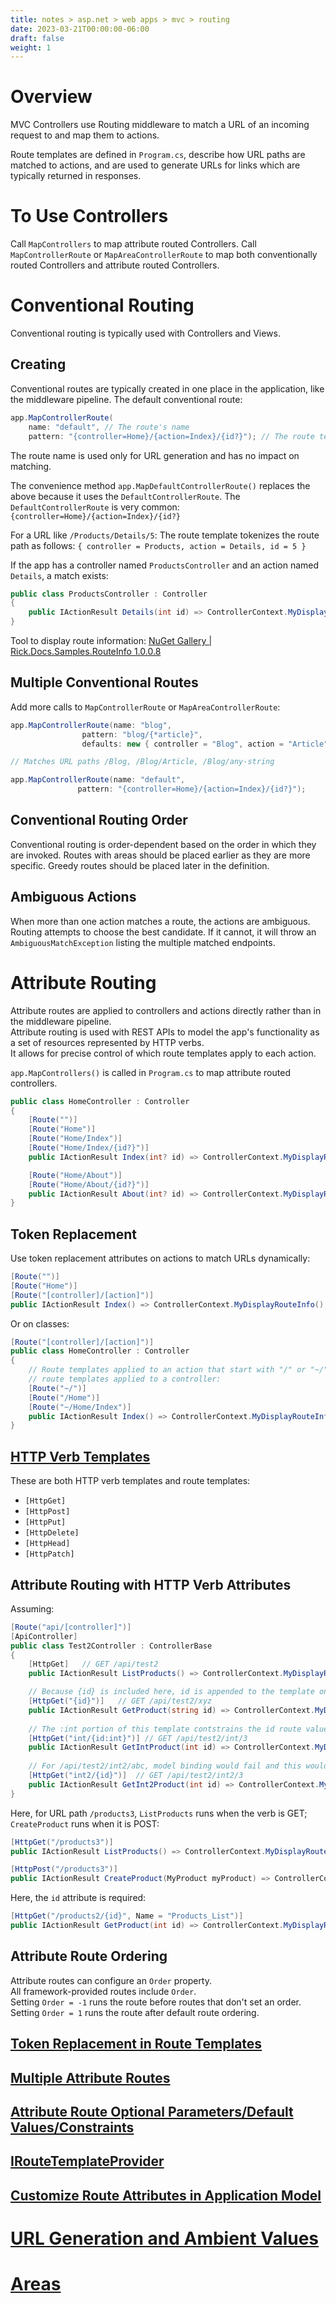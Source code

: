 ```yaml
---
title: notes > asp.net > web apps > mvc > routing
date: 2023-03-21T00:00:00-06:00
draft: false
weight: 1
---
```


# Overview
MVC Controllers use Routing middleware to match a URL of an incoming request to and map them to actions.

Route templates are defined in `Program.cs`, describe how URL paths are matched to actions, and are used to generate URLs for links which are typically returned in responses.

# To Use Controllers
Call `MapControllers` to map attribute routed Controllers.
Call `MapControllerRoute` or `MapAreaControllerRoute` to map both conventionally routed Controllers and attribute routed Controllers.

# Conventional Routing
Conventional routing is typically used with Controllers and Views.

## Creating
Conventional routes are typically created in one place in the application, like the middleware pipeline.
The default conventional route:
```cs
app.MapControllerRoute(
    name: "default", // The route's name
    pattern: "{controller=Home}/{action=Index}/{id?}"); // The route template
```

The route name is used only for URL generation and has no impact on matching.

The convenience method `app.MapDefaultControllerRoute()` replaces the above because it uses the `DefaultControllerRoute`.
The `DefaultControllerRoute` is very common:  `{controller=Home}/{action=Index}/{id?}`

For a URL like `/Products/Details/5`:
The route template tokenizes the route path as follows: `{ controller = Products, action = Details, id = 5 }`

If the app has a controller named `ProductsController` and an action named `Details`, a match exists:
```cs
public class ProductsController : Controller
{
    public IActionResult Details(int id) => ControllerContext.MyDisplayRouteInfo(id);
}
```
Tool to display route information: [NuGet Gallery | Rick.Docs.Samples.RouteInfo 1.0.0.8](https://www.nuget.org/packages/Rick.Docs.Samples.RouteInfo)

## Multiple Conventional Routes
Add more calls to `MapControllerRoute` or `MapAreaControllerRoute`:
```cs
app.MapControllerRoute(name: "blog",
                pattern: "blog/{*article}",
                defaults: new { controller = "Blog", action = "Article" });

// Matches URL paths /Blog, /Blog/Article, /Blog/any-string

app.MapControllerRoute(name: "default",
               pattern: "{controller=Home}/{action=Index}/{id?}");
```

## Conventional Routing Order
Conventional routing is order-dependent based on the order in which they are invoked.  Routes with areas should be placed earlier as they are more specific.  Greedy routes should be placed later in the definition.

## Ambiguous Actions
When more than one action matches a route, the actions are ambiguous.  Routing attempts to choose the best candidate.  If it cannot, it will throw an `AmbiguousMatchException` listing the multiple matched endpoints.

# Attribute Routing
Attribute routes are applied to controllers and actions directly rather than in the middleware pipeline.  
Attribute routing is used with REST APIs to model the app's functionality as a set of resources represented by HTTP verbs.  
It allows for precise control of which route templates apply to each action.  

`app.MapControllers()` is called in `Program.cs` to map attribute routed controllers.
```cs
public class HomeController : Controller
{
    [Route("")]
    [Route("Home")]
    [Route("Home/Index")]
    [Route("Home/Index/{id?}")]
    public IActionResult Index(int? id) => ControllerContext.MyDisplayRouteInfo(id);

    [Route("Home/About")]
    [Route("Home/About/{id?}")]
    public IActionResult About(int? id) => ControllerContext.MyDisplayRouteInfo(id);
}
```

## Token Replacement
Use token replacement attributes on actions to match URLs dynamically:
```cs
[Route("")]
[Route("Home")]
[Route("[controller]/[action]")]
public IActionResult Index() => ControllerContext.MyDisplayRouteInfo();
```
Or on classes:
```cs
[Route("[controller]/[action]")]
public class HomeController : Controller
{
    // Route templates applied to an action that start with "/" or "~/" do not get combined with
    // route templates applied to a controller:
    [Route("~/")]
    [Route("/Home")]
    [Route("~/Home/Index")]
    public IActionResult Index() => ControllerContext.MyDisplayRouteInfo();
}
```

## [HTTP Verb Templates](https://learn.microsoft.com/en-us/aspnet/core/mvc/controllers/routing?view=aspnetcore-7.0#verb6)
These are both HTTP verb templates and route templates:
- `[HttpGet]`
- `[HttpPost]`
- `[HttpPut]`
- `[HttpDelete]`
- `[HttpHead]`
- `[HttpPatch]`

## Attribute Routing with HTTP Verb Attributes
Assuming:
```cs
[Route("api/[controller]")]
[ApiController]
public class Test2Controller : ControllerBase
{
    [HttpGet]   // GET /api/test2
    public IActionResult ListProducts() => ControllerContext.MyDisplayRouteInfo();

    // Because {id} is included here, id is appended to the template on the controller, so this action's template is api/[controller]/"{id}
    [HttpGet("{id}")]   // GET /api/test2/xyz
    public IActionResult GetProduct(string id) => ControllerContext.MyDisplayRouteInfo(id);
    
    // The :int portion of this template contstrains the id route values to strings that can be converted to integers.
    [HttpGet("int/{id:int}")] // GET /api/test2/int/3
    public IActionResult GetIntProduct(int id) => ControllerContext.MyDisplayRouteInfo(id);
    
    // For /api/test2/int2/abc, model binding would fail and this would return HTTP/400 Bad Request
    [HttpGet("int2/{id}")]  // GET /api/test2/int2/3
    public IActionResult GetInt2Product(int id) => ControllerContext.MyDisplayRouteInfo(id);
}
```

Here, for URL path `/products3`, `ListProducts` runs when the verb is GET; `CreateProduct` runs when it is POST:
```cs
[HttpGet("/products3")]
public IActionResult ListProducts() => ControllerContext.MyDisplayRouteInfo();

[HttpPost("/products3")]
public IActionResult CreateProduct(MyProduct myProduct) => ControllerContext.MyDisplayRouteInfo(myProduct.Name);
```

Here, the `id` attribute is required:
```cs
[HttpGet("/products2/{id}", Name = "Products_List")]
public IActionResult GetProduct(int id) => ControllerContext.MyDisplayRouteInfo(id);
```

## Attribute Route Ordering
Attribute routes can configure an `Order` property.  
All framework-provided routes include `Order`.  
Setting `Order = -1` runs the route before routes that don't set an order.  
Setting `Order = 1` runs the route after default route ordering.

## [Token Replacement in Route Templates](https://learn.microsoft.com/en-us/aspnet/core/mvc/controllers/routing?view=aspnetcore-7.0#token-replacement-in-route-templates-controller-action-area)

## [Multiple Attribute Routes](https://learn.microsoft.com/en-us/aspnet/core/mvc/controllers/routing?view=aspnetcore-7.0#multiple-attribute-routes)

## [Attribute Route Optional Parameters/Default Values/Constraints](https://learn.microsoft.com/en-us/aspnet/core/mvc/controllers/routing?view=aspnetcore-7.0#specifying-attribute-route-optional-parameters-default-values-and-constraints)

## [IRouteTemplateProvider](https://learn.microsoft.com/en-us/aspnet/core/mvc/controllers/routing?view=aspnetcore-7.0#custom-route-attributes-using-iroutetemplateprovider)

## [Customize Route Attributes in Application Model](https://learn.microsoft.com/en-us/aspnet/core/mvc/controllers/routing?view=aspnetcore-7.0#use-application-model-to-customize-attribute-routes)

# [URL Generation and Ambient Values](https://learn.microsoft.com/en-us/aspnet/core/mvc/controllers/routing?view=aspnetcore-7.0#url-generation-and-ambient-values)

# [Areas](https://learn.microsoft.com/en-us/aspnet/core/mvc/controllers/areas?view=aspnetcore-7.0)
